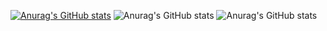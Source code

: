 [![Anurag's GitHub stats](https://github-readme-stats.vercel.app/api?username=zerotonyq)](https://github.com/anuraghazra/github-readme-stats)
![Anurag's GitHub stats](https://github-readme-stats.vercel.app/api?username=zerotonyq&show_icons=true)
![Anurag's GitHub stats](https://github-readme-stats.vercel.app/api?username=zerotonyq&show_icons=true&theme=radical)
